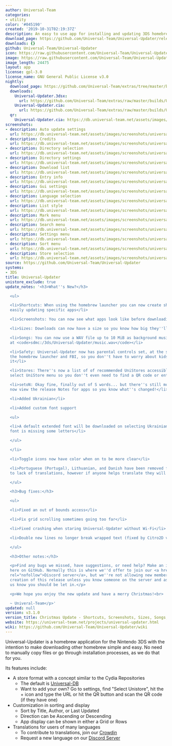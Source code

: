 ```yaml
---
author: Universal-Team
categories:
- utility
color: '#045190'
created: '2019-10-31T02:19:37Z'
description: An easy to use app for installing and updating 3DS homebrew
download_page: https://github.com/Universal-Team/Universal-Updater/releases/tag/untagged-f5b9aac21a7afd25a5ff
downloads: {}
github: Universal-Team/Universal-Updater
icon: https://raw.githubusercontent.com/Universal-Team/Universal-Updater/master/app/icon.png
image: https://raw.githubusercontent.com/Universal-Team/Universal-Updater/master/app/banner.png
image_length: 24475
layout: app
license: gpl-3.0
license_name: GNU General Public License v3.0
nightly:
  download_page: https://github.com/Universal-Team/extras/tree/master/builds/Universal-Updater
  downloads:
    Universal-Updater.3dsx:
      url: https://github.com/Universal-Team/extras/raw/master/builds/Universal-Updater/Universal-Updater.3dsx
    Universal-Updater.cia:
      url: https://github.com/Universal-Team/extras/raw/master/builds/Universal-Updater/Universal-Updater.cia
  qr:
    Universal-Updater.cia: https://db.universal-team.net/assets/images/qr/nightly/universal-updater.cia.png
screenshots:
- description: Auto update settings
  url: https://db.universal-team.net/assets/images/screenshots/universal-updater/auto-update-settings.png
- description: Credits
  url: https://db.universal-team.net/assets/images/screenshots/universal-updater/credits.png
- description: Directory selection
  url: https://db.universal-team.net/assets/images/screenshots/universal-updater/directory-selection.png
- description: Directory settings
  url: https://db.universal-team.net/assets/images/screenshots/universal-updater/directory-settings.png
- description: Download list
  url: https://db.universal-team.net/assets/images/screenshots/universal-updater/download-list.png
- description: Entry info
  url: https://db.universal-team.net/assets/images/screenshots/universal-updater/entry-info.png
- description: Gui settings
  url: https://db.universal-team.net/assets/images/screenshots/universal-updater/gui-settings.png
- description: Language selection
  url: https://db.universal-team.net/assets/images/screenshots/universal-updater/language-selection.png
- description: List style
  url: https://db.universal-team.net/assets/images/screenshots/universal-updater/list-style.png
- description: Mark menu
  url: https://db.universal-team.net/assets/images/screenshots/universal-updater/mark-menu.png
- description: Search menu
  url: https://db.universal-team.net/assets/images/screenshots/universal-updater/search-menu.png
- description: Settings menu
  url: https://db.universal-team.net/assets/images/screenshots/universal-updater/settings-menu.png
- description: Sort menu
  url: https://db.universal-team.net/assets/images/screenshots/universal-updater/sort-menu.png
- description: Store selection
  url: https://db.universal-team.net/assets/images/screenshots/universal-updater/store-selection.png
source: https://github.com/Universal-Team/Universal-Updater
systems:
- 3DS
title: Universal-Updater
unistore_exclude: true
update_notes: '<h3>What''s New?</h3>

  <ul>

  <li>Shortcuts: When using the homebrew launcher you can now create shortcuts for
  easily updating specific apps</li>

  <li>Screenshots: You can now see what apps look like before downloading!</li>

  <li>Sizes: Downloads can now have a size so you know how big they''ll be</li>

  <li>Songs: You can now use a WAV file up to 10 MiB as background music, place it
  at <code>sdmc:/3ds/Universal-Updater/music.wav</code></li>

  <li>Safety: Universal-Updater now has parental controls set, at the same level as
  the homebrew launcher and FBI, so you don''t have to worry about kids messing with
  it</li>

  <li>Stores: There''s now a list of of recommended UniStores accessible from the
  select UniStore menu so you don''t even need to find a QR code or enter a URL</li>

  <li>setoN: Okay fine, finally out of S words... but there''s still more! You can
  now view the release Notes for apps so you know what''s changed!</li>

  <li>Added Ukrainian</li>

  <li>Added custom font support

  <ul>

  <li>A default extended font will be downloaded on selecting Ukrainian as the default
  font is missing some letters</li>

  </ul>

  </li>

  <li>Toggle icons now have color when on to be more clear</li>

  <li>Portuguese (Portugal), Lithuanian, and Danish have been removed for now due
  to lack of translations, however if anyone helps translate they will be added back</li>

  </ul>

  <h3>Bug fixes:</h3>

  <ul>

  <li>Fixed an out of bounds access</li>

  <li>Fix grid scrolling sometimes going too far</li>

  <li>Fixed crashing when staring Universal-Updater without Wi-Fi</li>

  <li>Double new lines no longer break wrapped text (fixed by Citro2D v1.5.0)</li>

  </ul>

  <h3>Other notes:</h3>

  <p>Find any bugs we missed, have suggestions, or need help? Make an issue or discussion
  here on GitHub. Normally this is where we''d offer to join our <a href="https://universal-team.net/discord"
  rel="nofollow">Discord server</a>, but we''re not allowing new members as of the
  creation of this release unless you know someone on the server and ask them to let
  us know you should be let in.</p>

  <p>We hope you enjoy the new update and have a merry Christmas!<br>

  ~ Univeral-Team</p>'
updated: null
version: v3.1.0
version_title: Christmas Update - Shortcuts, Screenshots, Sizes, Songs, Safety, setoN
website: https://universal-team.net/projects/universal-updater.html
wiki: https://github.com/Universal-Team/Universal-Updater/wiki
---
```

Universal-Updater is a homebrew application for the Nintendo 3DS with the intention to make downloading other homebrew simple and easy. No need to manually copy files or go through installation processes, as we do that for you.

Its features include:
- A store format with a concept similar to the Cydia Repositories
   - The default is [Universal-DB](https://db.universal-team.net)
   - Want to add your own? Go to settings, find "Select Unistore", hit the + icon and type the URL or hit the QR button and scan the QR code (if they have one)
- Customization in sorting and display
   - Sort by Title, Author, or Last Updated
   - Direction can be Ascending or Descending
   - App display can be shown in either a Grid or Rows
- Translations for users of many languages
   - To contribute to translations, join our [Crowdin](https://crwd.in/universal-updater)
   - Request a new language on our [Discord Server](https://universal-team.net/discord)